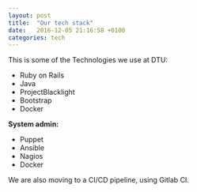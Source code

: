 ```yaml
---
layout: post
title:  "Our tech stack"
date:   2016-12-05 21:16:58 +0100
categories: tech
---
```


This is some of the Technologies we use at DTU:

* Ruby on Rails
* Java
* ProjectBlacklight
* Bootstrap
* Docker


**System admin:**
* Puppet
* Ansible
* Nagios
* Docker


We are also moving to a CI/CD pipeline, using Gitlab CI.

